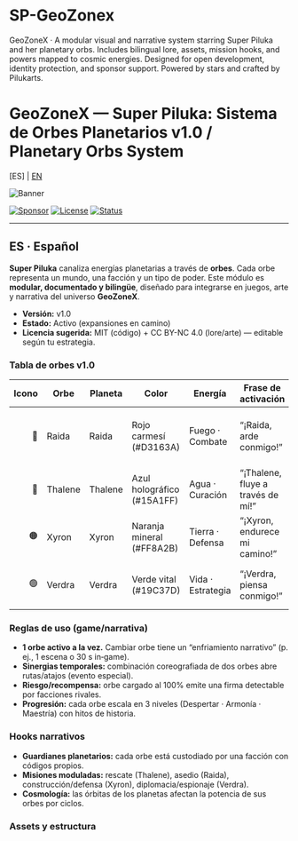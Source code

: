 # SP-GeoZonex
GeoZoneX · A modular visual and narrative system starring Super Piluka and her planetary orbs. Includes bilingual lore, assets, mission hooks, and powers mapped to cosmic energies. Designed for open development, identity protection, and sponsor support. Powered by stars and crafted by Pilukarts.
# GeoZoneX — Super Piluka: Sistema de Orbes Planetarios v1.0 / Planetary Orbs System

[ES] | [EN](#en--english)

![Banner](assets/banners/super-piluka-orbs-banner.png)

[![Sponsor](https://img.shields.io/badge/Sponsor-❤-ff69b4)](https://github.com/sponsors/YOUR_GITHUB_USERNAME)
[![License](https://img.shields.io/badge/License-Custom-lightgrey.svg)](LICENSE)
[![Status](https://img.shields.io/badge/Status-Active-brightgreen.svg)](#)

---

## ES · Español

**Super Piluka** canaliza energías planetarias a través de **orbes**. Cada orbe representa un mundo, una facción y un tipo de poder. Este módulo es **modular, documentado y bilingüe**, diseñado para integrarse en juegos, arte y narrativa del universo **GeoZoneX**.

- **Versión:** v1.0
- **Estado:** Activo (expansiones en camino)
- **Licencia sugerida:** MIT (código) + CC BY-NC 4.0 (lore/arte) — editable según tu estrategia.

### Tabla de orbes v1.0

| Icono | Orbe | Planeta | Color | Energía | Frase de activación | Efectos clave |
|------:|------|---------|-------|---------|---------------------|---------------|
| 🔴 | Raida | Raida | Rojo carmesí (#D3163A) | Fuego · Combate | “¡Raida, arde conmigo!” | +Fuerza, ráfagas explosivas, empuje en área |
| 🔵 | Thalene | Thalene | Azul holográfico (#15A1FF) | Agua · Curación | “¡Thalene, fluye a través de mí!” | Regeneración, invisibilidad breve, silenciamiento |
| 🟠 | Xyron | Xyron | Naranja mineral (#FF8A2B) | Tierra · Defensa | “¡Xyron, endurece mi camino!” | Escudos, plataformas emergentes, mitigación |
| 🟢 | Verdra | Verdra | Verde vital (#19C37D) | Vida · Estrategia | “¡Verdra, piensa conmigo!” | Percepción táctica, enlace con fauna, rastreo |

### Reglas de uso (game/narrativa)

- **1 orbe activo a la vez.** Cambiar orbe tiene un “enfriamiento narrativo” (p. ej., 1 escena o 30 s in‑game).
- **Sinergias temporales:** combinación coreografiada de dos orbes abre rutas/atajos (evento especial).
- **Riesgo/recompensa:** orbe cargado al 100% emite una firma detectable por facciones rivales.
- **Progresión:** cada orbe escala en 3 niveles (Despertar · Armonía · Maestría) con hitos de historia.

### Hooks narrativos

- **Guardianes planetarios:** cada orbe está custodiado por una facción con códigos propios.
- **Misiones moduladas:** rescate (Thalene), asedio (Raida), construcción/defensa (Xyron), diplomacia/espionaje (Verdra).
- **Cosmología:** las órbitas de los planetas afectan la potencia de sus orbes por ciclos.

### Assets y estructura

